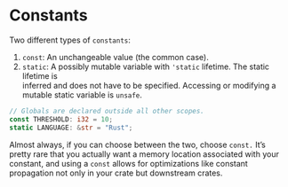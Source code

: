 # Constants

Two different types of `constants`:

1. `const`: An unchangeable value (the common case).
2. `static`: A possibly mutable variable with `'static` lifetime. The static lifetime is  
   inferred and does not have to be specified. Accessing or modifying a mutable static
   variable is `unsafe`.
```rust
// Globals are declared outside all other scopes.
const THRESHOLD: i32 = 10;
static LANGUAGE: &str = "Rust";
```
Almost always, if you can choose between the two, choose `const.` It’s pretty rare that you
actually want a memory location associated with your constant, and using a `const` allows for
optimizations like constant propagation not only in your crate but downstream crates.

